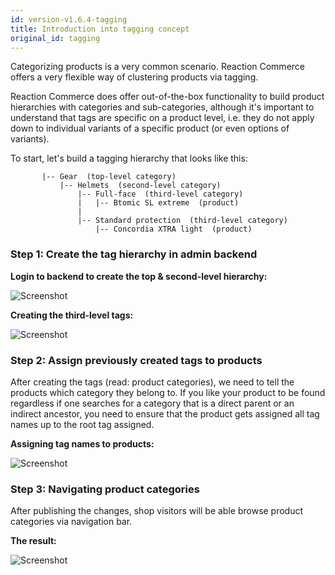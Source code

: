 ```yaml
---
id: version-v1.6.4-tagging
title: Introduction into tagging concept
original_id: tagging
---
```

    
Categorizing products is a very common scenario. Reaction Commerce offers a very flexible way of clustering products via tagging.

Reaction Commerce does offer out-of-the-box functionality to build product hierarchies with categories and sub-categories, although it's important to understand that tags are specific on a product level, i.e. they do not apply down to individual variants of a specific product (or even options of variants).

To start, let's build a tagging hierarchy that looks like this:
```
       |-- Gear  (top-level category)
           |-- Helmets  (second-level category)
               |-- Full-face  (third-level category)
               |   |-- Btomic SL extreme  (product)
               |
               |-- Standard protection  (third-level category)
                   |-- Concordia XTRA light  (product)
```


### Step 1: Create the tag hierarchy in admin backend

**Login to backend to create the top & second-level hierarchy:**

![Screenshot](/assets/admin-tagging-step-1.jpg)

**Creating the third-level tags:**

![Screenshot](/assets/admin-tagging-step-2.jpg)


### Step 2: Assign previously created tags to products

After creating the tags (read: product categories), we need to tell the products which category they belong to. If you like your product to be found regardless if one searches for a category that is a direct parent or an indirect ancestor, you need to ensure that the product gets assigned all tag names up to the root tag assigned.

**Assigning tag names to products:**

![Screenshot](/assets/admin-tagging-step-3.jpg)


### Step 3: Navigating product categories

After publishing the changes, shop visitors will be able browse product categories via navigation bar.

**The result:**

![Screenshot](/assets/admin-tagging-step-4.jpg)

